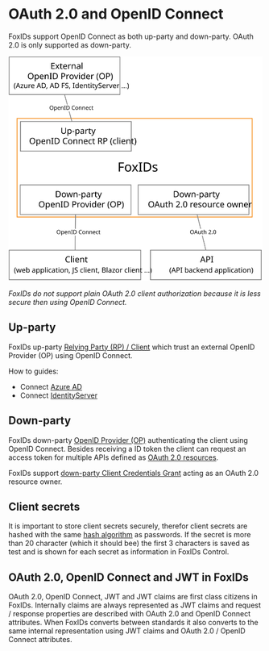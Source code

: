 ﻿# OAuth 2.0 and OpenID Connect

FoxIDs support OpenID Connect as both up-party and down-party. OAuth 2.0 is only supported as down-party.

![FoxIDs OAuth 2.0 and OpenID Connect](images/oauth_oidc.svg)

*FoxIDs do not support plain OAuth 2.0 client authorization because it is less secure then using OpenID Connect.*

## Up-party

FoxIDs up-party [Relying Party (RP) / Client](up-party-oidc.md) which trust an external OpenID Provider (OP) using OpenID Connect.

How to guides:

- Connect [Azure AD](up-party-howto-oidc-azure-ad.md) 
- Connect [IdentityServer](up-party-howto-oidc-identityserver.md)

## Down-party

FoxIDs down-party [OpenID Provider (OP)](down-party-oauth-2.0-oidc.md) authenticating the client using OpenID Connect. Besides receiving a ID token the client can request an access token for multiple APIs defined as [OAuth 2.0 resources](down-party-oauth-2.0-oidc.md#oauth-20-resource).

FoxIDs support [down-party Client Credentials Grant](down-party-oauth-2.0-oidc.md#client-credentials-grant) acting as an OAuth 2.0 resource owner.

## Client secrets
It is important to store client secrets securely, therefor client secrets are hashed with the same [hash algorithm](login.md#password-hash) as passwords. If the secret is more than 20 character (which it should bee) the first 3 characters is saved as test and is shown for each secret as information in FoxIDs Control. 

## OAuth 2.0, OpenID Connect and JWT in FoxIDs
OAuth 2.0, OpenID Connect, JWT and JWT claims are first class citizens in FoxIDs. Internally claims are always represented as JWT claims and request / response properties are described with OAuth 2.0 and OpenID Connect attributes. When FoxIDs converts between standards it also converts to the same internal representation using JWT claims and OAuth 2.0 / OpenID Connect attributes.

